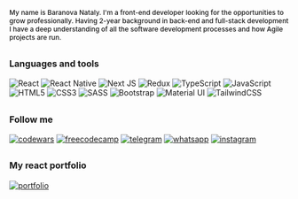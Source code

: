 ## <p style="font-size: 12px; font-weight: 500">My name is Baranova Nataly. I'm a front-end developer looking for the opportunities to grow professionally. Having 2-year background in back-end and full-stack development I have a deep understanding of all the software development processes and how Agile projects are run.</p>

## <p style='font-size: 16px'>Languages and tools</p>
<img alt="React" src="https://img.shields.io/badge/react-%2320232a.svg?style=for-the-badge&logo=react&logoColor=%2361DAFB"/>
<img alt="React Native" src="https://img.shields.io/badge/react_native-%2320232a.svg?style=for-the-badge&logo=react&logoColor=%2361DAFB"/>
<img alt="Next JS" src="https://img.shields.io/badge/nextjs-%23000000.svg?style=for-the-badge&logo=next.js&logoColor=white"/>
<img alt="Redux" src="https://img.shields.io/badge/redux-%23593d88.svg?style=for-the-badge&logo=redux&logoColor=white"/>

<img alt="TypeScript" src="https://img.shields.io/badge/typescript-%23007ACC.svg?style=for-the-badge&logo=typescript&logoColor=white"/>
<img alt="JavaScript" src="https://img.shields.io/badge/javascript-%23323330.svg?style=for-the-badge&logo=javascript&logoColor=%23F7DF1E"/>

<img alt="HTML5" src="https://img.shields.io/badge/html5-%23E34F26.svg?style=for-the-badge&logo=html5&logoColor=white"/>
<img alt="CSS3" src="https://img.shields.io/badge/css3-%231572B6.svg?style=for-the-badge&logo=css3&logoColor=white"/>
<img alt="SASS" src="https://img.shields.io/badge/SASS-hotpink.svg?style=for-the-badge&logo=SASS&logoColor=white"/>

<img alt="Bootstrap" src="https://img.shields.io/badge/bootstrap-%23563D7C.svg?style=for-the-badge&logo=bootstrap&logoColor=white"/>
<img alt="Material UI" src="https://img.shields.io/badge/materialui-%230081CB.svg?style=for-the-badge&logo=material-ui&logoColor=white"/>
<img alt="TailwindCSS" src="https://img.shields.io/badge/tailwindcss-%2338B2AC.svg?style=for-the-badge&logo=tailwind-css&logoColor=white"/>

## <p style='font-size: 16px'>Follow me</p>
[![codewars](https://img.shields.io/badge/codewars-0a1929?style=for-the-badge&logo=Codewars&logoColor=9b1a7a>)](https://www.codewars.com/users/borashek32)
[![freecodecamp](https://img.shields.io/badge/freecodecamp-0a1929?style=for-the-badge&logo=freecodecamp&logoColor=9b1a7a>)](https://www.freecodecamp.org/fccba5044a8-8a7a-4ad2-89f4-a1656ea7e893)
[![telegram](https://img.shields.io/badge/telegram-0a1929?style=for-the-badge&logo=telegram&logoColor=9b1a7a>)](https://t.me/HuskyJack)
[![whatsapp](https://img.shields.io/badge/whatsapp-0a1929?style=for-the-badge&logo=whatsapp&logoColor=9b1a7a>)](https://t.me/905350429141)
[![instagram](https://img.shields.io/badge/instagram-0a1929?style=for-the-badge&logo=instagram&logoColor=9b1a7a>)](https://www.instagram.com/no.husky.jackie/)

## <p style='font-size: 16px'>My react portfolio</p>
[![portfolio](https://img.shields.io/badge/portfolio-0a1929?style=for-the-badge&logo=portfo&logoColor=9b1a7a>)](https://borashek32.github.io/portfolio/)